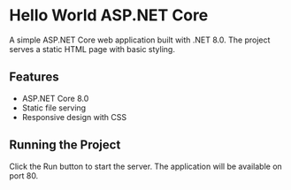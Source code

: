
# Hello World ASP.NET Core

A simple ASP.NET Core web application built with .NET 8.0. The project serves a static HTML page with basic styling.

## Features
- ASP.NET Core 8.0
- Static file serving
- Responsive design with CSS

## Running the Project
Click the Run button to start the server. The application will be available on port 80.
